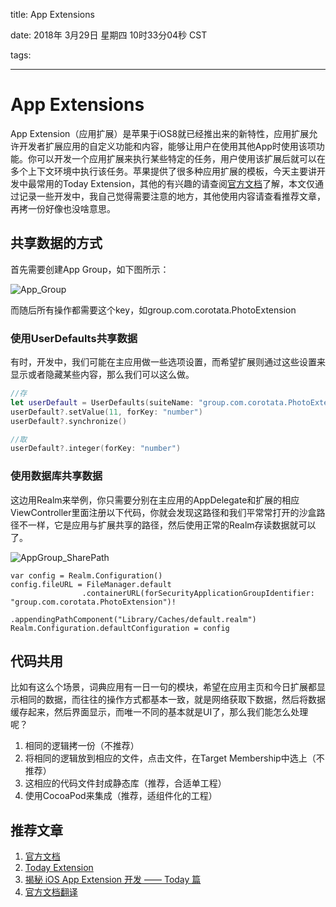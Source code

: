 title: App Extensions

date: 2018年 3月29日 星期四 10时33分04秒 CST

tags: 

---

# App Extensions
App Extension（应用扩展）是苹果于iOS8就已经推出来的新特性，应用扩展允许开发者扩展应用的自定义功能和内容，能够让用户在使用其他App时使用该项功能。你可以开发一个应用扩展来执行某些特定的任务，用户使用该扩展后就可以在多个上下文环境中执行该任务。苹果提供了很多种应用扩展的模板，今天主要讲开发中最常用的Today Extension，其他的有兴趣的请查阅[官方文档](https://developer.apple.com/library/content/documentation/General/Conceptual/ExtensibilityPG/)了解，本文仅通过记录一些开发中，我自己觉得需要注意的地方，其他使用内容请查看推荐文章，再拷一份好像也没啥意思。


## 共享数据的方式
首先需要创建App Group，如下图所示：

![App_Group](http://7xli4x.com1.z0.glb.clouddn.com/App_Group.png)

而随后所有操作都需要这个key，如group.com.corotata.PhotoExtension



### 使用UserDefaults共享数据
有时，开发中，我们可能在主应用做一些选项设置，而希望扩展则通过这些设置来显示或者隐藏某些内容，那么我们可以这么做。

```Swift
//存
let userDefault = UserDefaults(suiteName: "group.com.corotata.PhotoExtension")
userDefault?.setValue(11, forKey: "number")    
userDefault?.synchronize()

//取
userDefault?.integer(forKey: "number")
```

### 使用数据库共享数据
这边用Realm来举例，你只需要分别在主应用的AppDelegate和扩展的相应ViewController里面注册以下代码，你就会发现这路径和我们平常常打开的沙盒路径不一样，它是应用与扩展共享的路径，然后使用正常的Realm存读数据就可以了。

![AppGroup_SharePath](http://7xli4x.com1.z0.glb.clouddn.com/AppGroup_SharePath.png)


```
var config = Realm.Configuration()
config.fileURL = FileManager.default
                .containerURL(forSecurityApplicationGroupIdentifier: "group.com.corotata.PhotoExtension")!
                .appendingPathComponent("Library/Caches/default.realm")
Realm.Configuration.defaultConfiguration = config
```

## 代码共用
比如有这么个场景，词典应用有一日一句的模块，希望在应用主页和今日扩展都显示相同的数据，而往往的操作方式都基本一致，就是网络获取下数据，然后将数据缓存起来，然后界面显示，而唯一不同的基本就是UI了，那么我们能怎么处理呢？

1. 相同的逻辑拷一份（不推荐）
2. 将相同的逻辑放到相应的文件，点击文件，在Target Membership中选上（不推荐）
3. 这相应的代码文件封成静态库（推荐，合适单工程）
4. 使用CocoaPod来集成（推荐，适组件化的工程）


## 推荐文章 
1. [官方文档](https://developer.apple.com/library/content/documentation/General/Conceptual/ExtensibilityPG/)
2. [Today Extension](https://segmentfault.com/a/1190000010797856)
3. [揭秘 iOS App Extension 开发 —— Today 篇](http://www.cocoachina.com/ios/20160620/16760.html)
4. [官方文档翻译](http://www.cocoachina.com/ios/20141023/10027.html)

